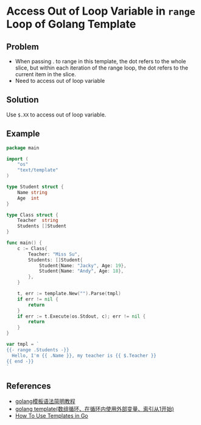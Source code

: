 # Access Out of Loop Variable in `range` Loop of Golang Template

## Problem
* When passing . to range in this template, the dot refers to the whole slice, but within each iteration of the range loop, the dot refers to the current item in the slice.
* Need to access out of loop variable

## Solution
Use `$.XX` to access out of loop variable.

## Example
```go
package main

import (
	"os"
	"text/template"
)

type Student struct {
	Name string
	Age  int
}

type Class struct {
	Teacher  string
	Students []Student
}

func main() {
	c := Class{
		Teacher: "Miss Su",
		Students: []Student{
			Student{Name: "Jacky", Age: 19},
			Student{Name: "Andy", Age: 18},
		},
	}

	t, err := template.New("").Parse(tmpl)
	if err != nil {
		return
	}
	if err := t.Execute(os.Stdout, c); err != nil {
		return
	}
}

var tmpl = `
{{- range .Students -}}
  Hello, I'm {{ .Name }}, my teacher is {{ $.Teacher }}
{{ end -}}
`
```

## References
* [golang模板语法简明教程](https://studygolang.com/articles/3071)
* [golang template(数组循环、在循环内使用外部变量、索引从1开始)](https://blog.csdn.net/u010918487/article/details/113555891)
* [How To Use Templates in Go](https://www.digitalocean.com/community/tutorials/how-to-use-templates-in-go)
